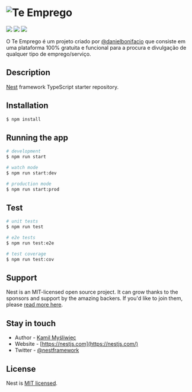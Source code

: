 # ![Te Emprego](https://i.imgur.com/WLg3n6g.png)

![](https://img.shields.io/david/te-emprego/api-graphql.svg?style=flat-square&logo=npm&color=561EBB&labelColor=222222)
![](https://img.shields.io/github/languages/code-size/te-emprego/api-graphql.svg?style=flat-square&logo=javascript&color=561EBB&labelColor=222222)
![](https://img.shields.io/github/followers/danielbonifacio.svg?label=Follow&style=social&link=http://github.com/danielbonifacio)

O Te Emprego é um projeto criado por [@danielbonifacio](https://github.com/danielbonifacio) que consiste em uma plataforma 100% gratuita e funcional para a procura e divulgação de qualquer tipo de emprego/serviço.

## Description

[Nest](https://github.com/nestjs/nest) framework TypeScript starter repository.

## Installation

```bash
$ npm install
```

## Running the app

```bash
# development
$ npm run start

# watch mode
$ npm run start:dev

# production mode
$ npm run start:prod
```

## Test

```bash
# unit tests
$ npm run test

# e2e tests
$ npm run test:e2e

# test coverage
$ npm run test:cov
```

## Support

Nest is an MIT-licensed open source project. It can grow thanks to the sponsors and support by the amazing backers. If you'd like to join them, please [read more here](https://docs.nestjs.com/support).

## Stay in touch

- Author - [Kamil Myśliwiec](https://kamilmysliwiec.com)
- Website - [https://nestjs.com](https://nestjs.com/)
- Twitter - [@nestframework](https://twitter.com/nestframework)

## License

  Nest is [MIT licensed](LICENSE).
